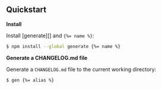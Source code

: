 ## Quickstart

**Install**

Install [generate][] and `{%= name %}`:

```sh
$ npm install --global generate {%= name %}
```

**Generate a CHANGELOG.md file**

Generate a `CHANGELOG.md` file to the current working directory:

```sh
$ gen {%= alias %}
```
